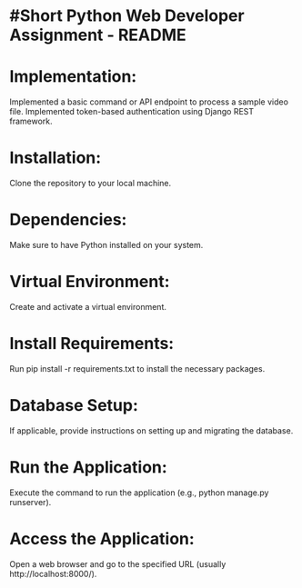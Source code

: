 # #Short Python Web Developer Assignment - README

# Implementation:
Implemented a basic command or API endpoint to process a sample video file.
Implemented token-based authentication using Django REST framework.

# Installation:
Clone the repository to your local machine.

# Dependencies:
Make sure to have Python installed on your system.

# Virtual Environment:
Create and activate a virtual environment.

# Install Requirements:
Run pip install -r requirements.txt to install the necessary packages.

# Database Setup:
If applicable, provide instructions on setting up and migrating the database.

# Run the Application:
Execute the command to run the application (e.g., python manage.py runserver).

# Access the Application:
Open a web browser and go to the specified URL (usually http://localhost:8000/).
